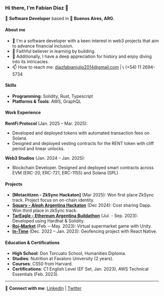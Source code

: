 ### Hi there, I'm Fabian Diaz 👋

🔭 **Software Developer** based in 📍 **Buenos Aires, ARG**.

#### About me
- 💬 I'm a software developer with a keen interest in web3 projects that aim to advance financial inclusion. 
- 🌱 Faithful believer in learning by building.
- 📘 Additionally, I have a deep appreciation for history and enjoy diving into its intricacies.
- 📫 How to reach me: [diazfabianjulio2014@gmail.com](mailto:diazfabianjulio2014@gmail.com) | 📞 (+54) 11 2694-5734
  
#### Skills
- **Programming**: Solidity, Rust, Typescript
- **Platforms & Tools**: AWS, GraphQL

#### Work Experience
**RentFi Protocol** (Jan. 2025 – Mar. 2025):
- Developed and deployed tokens with automated transaction fees on Solana.
- Designed and deployed vesting contracts for the RENT token with cliff period and linear unlocks.
  
**Web3 Studios** (Jan. 2024 – Jan. 2025):
- Blockchain Developer. Designed and deployed smart contracts across EVM (ERC-20, ERC-721, ERC-1155) and Solana (SPL)
  
#### Projects
- **[Metacitizen - ZkSync Hackaton]** (Mar 2025): Won first place ZkSync track. Project focus on on-chain identity.
- **[Squary - Aleph Argentina Hackaton](https://squary.xyz/)** (Dec 2024): Cost sharing Dapp. Won third place in zkSync track.
- **[TarEagle - Ethereum Argentina Buildathon](https://github.com/TarEagle)** (Jul. - Sep. 2023): Developed using Hardhat & Solidity.
- **[Roi-Market](https://github.com/fabian416/roimarket)** (Feb. – May. 2023): Virtual supermarket game with Unity.
- **[In-Time](https://github.com/fabian416/InTime)** (Dec. 2022 – Jan. 2023): Geofencing project with React Native.

#### Education & Certifications
- **High School**: Don Torcuato School, Humanities Diploma.
- **Studies**: Nutrition at Favaloro University (2 years).
- **Courses**: CS50 from Harvard.
- **Certifications**: C1 English Level (EF Set, Jan. 2023), AWS Technical Essentials (Feb. 2023).

---

🔗 **Connect with me**: [LinkedIn](https://www.linkedin.com/in/fabian-diaz-425a69227/) | [Twitter](https://twitter.com/Fabian_diaz222)


